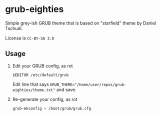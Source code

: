 # grub-eighties

Simple grey-ish GRUB theme that is based on "starfield" theme by Daniel Tschudi.

License is `CC-BY-SA 3.0`

## Usage

1. Edit your GRUB config, as rot
    ```
    $EDITOR /etc/default/grub
    ```
    Edit line that says `GRUB_THEME="/home/user/repos/grub-eighties/theme.txt"` and save.

2. Re-generate your config, as rot
    ```bash
    grub-mkconfig > /boot/grub/grub.cfg
    ```
